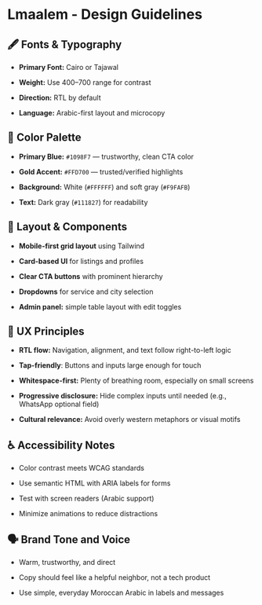 # **Lmaalem \- Design Guidelines**

## **🖋️ Fonts & Typography**

* **Primary Font:** Cairo or Tajawal

* **Weight:** Use 400–700 range for contrast

* **Direction:** RTL by default

* **Language:** Arabic-first layout and microcopy

## **🎨 Color Palette**

* **Primary Blue:** `#1098F7` — trustworthy, clean CTA color

* **Gold Accent:** `#FFD700` — trusted/verified highlights

* **Background:** White (`#FFFFFF`) and soft gray (`#F9FAFB`)

* **Text:** Dark gray (`#111827`) for readability

## **📱 Layout & Components**

* **Mobile-first grid layout** using Tailwind

* **Card-based UI** for listings and profiles

* **Clear CTA buttons** with prominent hierarchy

* **Dropdowns** for service and city selection

* **Admin panel:** simple table layout with edit toggles

## **🧭 UX Principles**

* **RTL flow:** Navigation, alignment, and text follow right-to-left logic

* **Tap-friendly**: Buttons and inputs large enough for touch

* **Whitespace-first:** Plenty of breathing room, especially on small screens

* **Progressive disclosure:** Hide complex inputs until needed (e.g., WhatsApp optional field)

* **Cultural relevance:** Avoid overly western metaphors or visual motifs

## **♿ Accessibility Notes**

* Color contrast meets WCAG standards

* Use semantic HTML with ARIA labels for forms

* Test with screen readers (Arabic support)

* Minimize animations to reduce distractions

## **🗣️ Brand Tone and Voice**

* Warm, trustworthy, and direct

* Copy should feel like a helpful neighbor, not a tech product

* Use simple, everyday Moroccan Arabic in labels and messages

